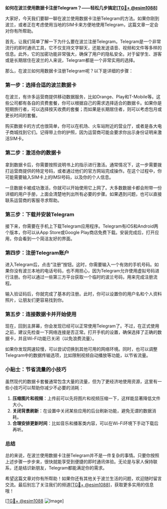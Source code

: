 **如何在波兰使用数据卡注册Telegram？——轻松几步搞定[[TG💪+ @esim1088](https://t.me/s/esim1088)]**

大家好，今天我们要聊一聊在波兰使用数据卡注册Telegram的方法。如果你刚到波兰，或者正在考虑使用当地的SIM卡来方便地使用Telegram，这篇文章一定会对你有所帮助。

首先，让我们简单了解一下为什么要在波兰注册Telegram。Telegram是一个非常流行的即时通讯工具，它不仅支持文字聊天，还能发送语音、视频和文件等多样的信息。此外，它的加密功能非常强大，确保了用户的隐私安全。对于留学生、游客或是长期居住在波兰的人来说，Telegram都是一个非常实用的选择。

那么，在波兰如何用数据卡注册Telegram呢？以下是详细的步骤：

### **第一步：选择合适的波兰数据卡**
在波兰，有许多运营商提供移动数据服务，比如Orange、Play和T-Mobile等。这些公司都有各自的资费套餐，你可以根据自己的需求选择适合的数据卡。如果你是短期旅行者，可以选择按天收费的套餐；而如果是长期居住者，则可以考虑包月或更长时间的套餐。

购买数据卡的方式也很简单，你可以在机场、火车站附近的营业厅，或者是各大电子商城找到它们。记得带上你的护照，因为运营商可能会要求你出示身份证明来激活SIM卡。

### **第二步：激活你的数据卡**
拿到数据卡后，你需要按照说明书上的指示进行激活。通常情况下，这一步需要拨打运营商提供的特定号码，或者通过他们的官方网站完成操作。在这个过程中，你可能需要输入SIM卡上的IMSI号码，以及你的个人信息。

一旦数据卡被成功激活，你就可以开始使用它上网了。大多数数据卡都会附带一份详细的用户手册，上面会清楚地列出所有必要的步骤。如果遇到问题，也可以直接联系运营商的客服寻求帮助。

### **第三步：下载并安装Telegram**
接下来，你需要在手机上下载Telegram应用程序。Telegram有iOS和Android两个版本，你可以从App Store或Google Play商店免费下载。安装完成后，打开应用，你会看到一个简洁友好的界面。

### **第四步：注册Telegram账户**
进入Telegram后，点击“注册”按钮。这时，你需要输入一个有效的手机号码。如果你没有波兰本地的电话号码，也不用担心，因为Telegram允许使用虚拟号码进行注册。你可以通过一些第三方平台获取一个临时的波兰号码，用来完成注册流程。

输入验证码后，你就完成了基本的注册。此时，你可以设置你的用户名和个人资料照片，让朋友们更容易找到你。

### **第五步：连接数据卡并开始使用**
现在，回到主屏幕，你会发现已经可以正常使用Telegram了。不过，在正式使用之前，建议先检查一下网络连接是否正常。打开手机的设置，确保选择了正确的数据卡，并且Wi-Fi功能已关闭（以免浪费流量）。

如果你发现网速较慢，可以尝试切换到其他可用的网络环境。同时，也可以调整Telegram中的数据传输选项，比如限制视频自动播放等功能，以节省流量。

### **小贴士：节省流量的小技巧**
虽然现代的数据卡套餐通常包含大量的流量，但为了更经济地使用资源，这里有一些小技巧可以帮助你减少不必要的消耗：

1. **压缩图片和视频**：上传前可以先将图片和视频压缩一下，这样能显著降低文件大小。
2. **关闭背景刷新**：在设置中关闭某些应用的后台刷新功能，避免无谓的数据消耗。
3. **合理安排更新时间**：比如音乐和播客类内容，可以在Wi-Fi环境下手动下载后再听。

### **总结**
总的来说，在波兰使用数据卡注册Telegram并不是一件复杂的事情。只要你按照上述步骤一步步来，很快就能享受到便捷的即时通讯体验。无论是与家人保持联系，还是结识新朋友，Telegram都能满足你的需求。

希望这篇文章对你有所帮助！如果你还有其他关于波兰生活的问题，欢迎随时留言交流。最后别忘了关注我们的频道[[TG💪+ @esim1088](https://t.me/s/esim1088)]，获取更多实用的信息哦！

[[TG💪+ @esim1088](https://t.me/s/esim1088) ![Image](https://i.postimg.cc/4NQfJmqS/Snipaste-2025-05-13-00-14-12.png)]